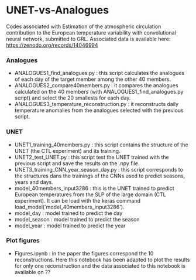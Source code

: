 # UNET-vs-Analogues

Codes associated with Estimation of the atmospheric circulation contribution to the European temperature variability with convolutional neural network, submitted to GRL. Associated data is available here: https://zenodo.org/records/14046994

### Analogues
- ANALOGUES1_find_analogues.py : this script calculates the analogues of each day of the target member among the other 40 members.
- ANALOGUES2_compare40members.py : it compares the analogues calculated on the 40 members (with ANALOGUES1_find_analogues.py script) and select the 20 smallests for each day.
- ANALOGUES3_temperature_reconstruction.py : it reconstructs daily temperature anomalies from the analogues selected with the previous script.

### UNET
- UNET1_training_40members.py : this script contains the structure of the UNET (the CTL experiment) and its training.
- UNET2_test_UNET.py : this script test the UNET trained with the previous script and save the results on the .npy file.
- UNET3_training_CNN_year_season_day.py : this script corresponds to the structures dans the trainings of the CNNs used to predict seasons, years and days.
- model_40members_input3286 : this is the UNET trained to predict European temperatures from the SLP of the large domain (CTL experiment). It can be load with the keras command load_model('model_40members_input3286').
- model_day : model trained to predict the day
- model_season : model trained to predict the season
- model_year : model trained to predict the year

### Plot figures
- Figures.ipynb : in the paper the figures correspond the 10 reconstructions. Here this notebook has been adapted to plot the results for only one reconstruction and the data associated to this notebook is available on ??
